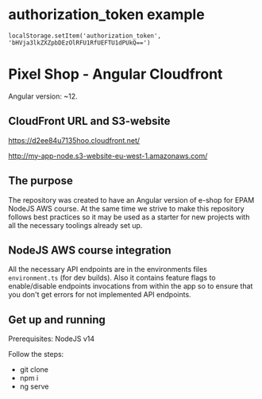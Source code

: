 # authorization_token example

`localStorage.setItem('authorization_token', 'bHVja3lkZXZpbDEzOlRFU1RfUEFTU1dPUkQ==')`

# Pixel Shop - Angular Cloudfront

Angular version: ~12.

## CloudFront URL and S3-website

https://d2ee84u7135hoo.cloudfront.net/

http://my-app-node.s3-website-eu-west-1.amazonaws.com/

## The purpose

The repository was created to have an Angular version of e-shop for EPAM NodeJS AWS course. At the same time we strive to make this repository follows best practices so it may be used as a starter for new projects with all the necessary toolings already set up.

## NodeJS AWS course integration

All the necessary API endpoints are in the environments files `environment.ts` (for dev builds). Also it contains feature flags to enable/disable endpoints invocations from within the app so to ensure that you don't get errors for not implemented API endpoints.

## Get up and running

Prerequisites: NodeJS v14

Follow the steps:

- git clone
- npm i
- ng serve
